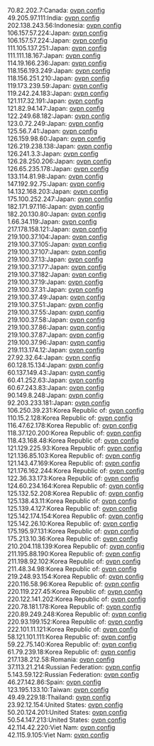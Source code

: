 70.82.202.7:Canada: [ovpn config](vpn/70_82_202_7.ovpn)  
49.205.97.111:India: [ovpn config](vpn/49_205_97_111.ovpn)  
202.138.243.56:Indonesia: [ovpn config](vpn/202_138_243_56.ovpn)  
106.157.57.224:Japan: [ovpn config](vpn/106_157_57_224.ovpn)  
106.157.57.224:Japan: [ovpn config](vpn/106_157_57_224.ovpn)  
111.105.137.251:Japan: [ovpn config](vpn/111_105_137_251.ovpn)  
111.111.18.167:Japan: [ovpn config](vpn/111_111_18_167.ovpn)  
114.19.166.236:Japan: [ovpn config](vpn/114_19_166_236.ovpn)  
118.156.193.249:Japan: [ovpn config](vpn/118_156_193_249.ovpn)  
118.156.251.210:Japan: [ovpn config](vpn/118_156_251_210.ovpn)  
119.173.239.59:Japan: [ovpn config](vpn/119_173_239_59.ovpn)  
119.242.24.183:Japan: [ovpn config](vpn/119_242_24_183.ovpn)  
121.117.32.191:Japan: [ovpn config](vpn/121_117_32_191.ovpn)  
121.82.94.147:Japan: [ovpn config](vpn/121_82_94_147.ovpn)  
122.249.68.182:Japan: [ovpn config](vpn/122_249_68_182.ovpn)  
123.0.72.249:Japan: [ovpn config](vpn/123_0_72_249.ovpn)  
125.56.7.41:Japan: [ovpn config](vpn/125_56_7_41.ovpn)  
126.159.98.60:Japan: [ovpn config](vpn/126_159_98_60.ovpn)  
126.219.238.138:Japan: [ovpn config](vpn/126_219_238_138.ovpn)  
126.241.3.3:Japan: [ovpn config](vpn/126_241_3_3.ovpn)  
126.28.250.206:Japan: [ovpn config](vpn/126_28_250_206.ovpn)  
126.65.235.178:Japan: [ovpn config](vpn/126_65_235_178.ovpn)  
133.114.81.98:Japan: [ovpn config](vpn/133_114_81_98.ovpn)  
147.192.92.75:Japan: [ovpn config](vpn/147_192_92_75.ovpn)  
14.132.168.203:Japan: [ovpn config](vpn/14_132_168_203.ovpn)  
175.100.252.247:Japan: [ovpn config](vpn/175_100_252_247.ovpn)  
182.171.97.116:Japan: [ovpn config](vpn/182_171_97_116.ovpn)  
182.20.130.80:Japan: [ovpn config](vpn/182_20_130_80.ovpn)  
1.66.34.119:Japan: [ovpn config](vpn/1_66_34_119.ovpn)  
217.178.158.121:Japan: [ovpn config](vpn/217_178_158_121.ovpn)  
219.100.37.104:Japan: [ovpn config](vpn/219_100_37_104.ovpn)  
219.100.37.105:Japan: [ovpn config](vpn/219_100_37_105.ovpn)  
219.100.37.107:Japan: [ovpn config](vpn/219_100_37_107.ovpn)  
219.100.37.13:Japan: [ovpn config](vpn/219_100_37_13.ovpn)  
219.100.37.177:Japan: [ovpn config](vpn/219_100_37_177.ovpn)  
219.100.37.182:Japan: [ovpn config](vpn/219_100_37_182.ovpn)  
219.100.37.19:Japan: [ovpn config](vpn/219_100_37_19.ovpn)  
219.100.37.31:Japan: [ovpn config](vpn/219_100_37_31.ovpn)  
219.100.37.49:Japan: [ovpn config](vpn/219_100_37_49.ovpn)  
219.100.37.51:Japan: [ovpn config](vpn/219_100_37_51.ovpn)  
219.100.37.55:Japan: [ovpn config](vpn/219_100_37_55.ovpn)  
219.100.37.58:Japan: [ovpn config](vpn/219_100_37_58.ovpn)  
219.100.37.86:Japan: [ovpn config](vpn/219_100_37_86.ovpn)  
219.100.37.87:Japan: [ovpn config](vpn/219_100_37_87.ovpn)  
219.100.37.96:Japan: [ovpn config](vpn/219_100_37_96.ovpn)  
219.113.174.12:Japan: [ovpn config](vpn/219_113_174_12.ovpn)  
27.92.32.64:Japan: [ovpn config](vpn/27_92_32_64.ovpn)  
60.128.15.134:Japan: [ovpn config](vpn/60_128_15_134.ovpn)  
60.137.149.43:Japan: [ovpn config](vpn/60_137_149_43.ovpn)  
60.41.252.63:Japan: [ovpn config](vpn/60_41_252_63.ovpn)  
60.67.243.83:Japan: [ovpn config](vpn/60_67_243_83.ovpn)  
90.149.8.248:Japan: [ovpn config](vpn/90_149_8_248.ovpn)  
92.203.233.181:Japan: [ovpn config](vpn/92_203_233_181.ovpn)  
106.250.39.231:Korea Republic of: [ovpn config](vpn/106_250_39_231.ovpn)  
110.15.2.128:Korea Republic of: [ovpn config](vpn/110_15_2_128.ovpn)  
116.47.62.178:Korea Republic of: [ovpn config](vpn/116_47_62_178.ovpn)  
118.37.120.200:Korea Republic of: [ovpn config](vpn/118_37_120_200.ovpn)  
118.43.168.48:Korea Republic of: [ovpn config](vpn/118_43_168_48.ovpn)  
121.129.225.93:Korea Republic of: [ovpn config](vpn/121_129_225_93.ovpn)  
121.136.85.103:Korea Republic of: [ovpn config](vpn/121_136_85_103.ovpn)  
121.143.47.169:Korea Republic of: [ovpn config](vpn/121_143_47_169.ovpn)  
121.176.162.244:Korea Republic of: [ovpn config](vpn/121_176_162_244.ovpn)  
122.36.33.173:Korea Republic of: [ovpn config](vpn/122_36_33_173.ovpn)  
124.60.234.164:Korea Republic of: [ovpn config](vpn/124_60_234_164.ovpn)  
125.132.52.208:Korea Republic of: [ovpn config](vpn/125_132_52_208.ovpn)  
125.138.43.11:Korea Republic of: [ovpn config](vpn/125_138_43_11.ovpn)  
125.139.4.127:Korea Republic of: [ovpn config](vpn/125_139_4_127.ovpn)  
125.142.174.154:Korea Republic of: [ovpn config](vpn/125_142_174_154.ovpn)  
125.142.26.10:Korea Republic of: [ovpn config](vpn/125_142_26_10.ovpn)  
175.195.97.131:Korea Republic of: [ovpn config](vpn/175_195_97_131.ovpn)  
175.213.10.36:Korea Republic of: [ovpn config](vpn/175_213_10_36.ovpn)  
210.204.118.139:Korea Republic of: [ovpn config](vpn/210_204_118_139.ovpn)  
211.195.88.190:Korea Republic of: [ovpn config](vpn/211_195_88_190.ovpn)  
211.198.92.102:Korea Republic of: [ovpn config](vpn/211_198_92_102.ovpn)  
211.48.34.98:Korea Republic of: [ovpn config](vpn/211_48_34_98.ovpn)  
219.248.93.154:Korea Republic of: [ovpn config](vpn/219_248_93_154.ovpn)  
220.116.58.96:Korea Republic of: [ovpn config](vpn/220_116_58_96.ovpn)  
220.119.227.45:Korea Republic of: [ovpn config](vpn/220_119_227_45.ovpn)  
220.122.141.202:Korea Republic of: [ovpn config](vpn/220_122_141_202.ovpn)  
220.78.181.178:Korea Republic of: [ovpn config](vpn/220_78_181_178.ovpn)  
220.89.249.248:Korea Republic of: [ovpn config](vpn/220_89_249_248.ovpn)  
220.93.199.152:Korea Republic of: [ovpn config](vpn/220_93_199_152.ovpn)  
222.101.11.121:Korea Republic of: [ovpn config](vpn/222_101_11_121.ovpn)  
58.121.101.111:Korea Republic of: [ovpn config](vpn/58_121_101_111.ovpn)  
59.22.75.140:Korea Republic of: [ovpn config](vpn/59_22_75_140.ovpn)  
61.79.239.18:Korea Republic of: [ovpn config](vpn/61_79_239_18.ovpn)  
217.138.212.58:Romania: [ovpn config](vpn/217_138_212_58.ovpn)  
37.113.21.214:Russian Federation: [ovpn config](vpn/37_113_21_214.ovpn)  
5.143.59.122:Russian Federation: [ovpn config](vpn/5_143_59_122.ovpn)  
46.27.142.86:Spain: [ovpn config](vpn/46_27_142_86.ovpn)  
123.195.133.10:Taiwan: [ovpn config](vpn/123_195_133_10.ovpn)  
49.49.229.18:Thailand: [ovpn config](vpn/49_49_229_18.ovpn)  
23.92.12.154:United States: [ovpn config](vpn/23_92_12_154.ovpn)  
50.20.124.201:United States: [ovpn config](vpn/50_20_124_201.ovpn)  
50.54.147.213:United States: [ovpn config](vpn/50_54_147_213.ovpn)  
42.114.42.220:Viet Nam: [ovpn config](vpn/42_114_42_220.ovpn)  
42.115.9.105:Viet Nam: [ovpn config](vpn/42_115_9_105.ovpn)  
